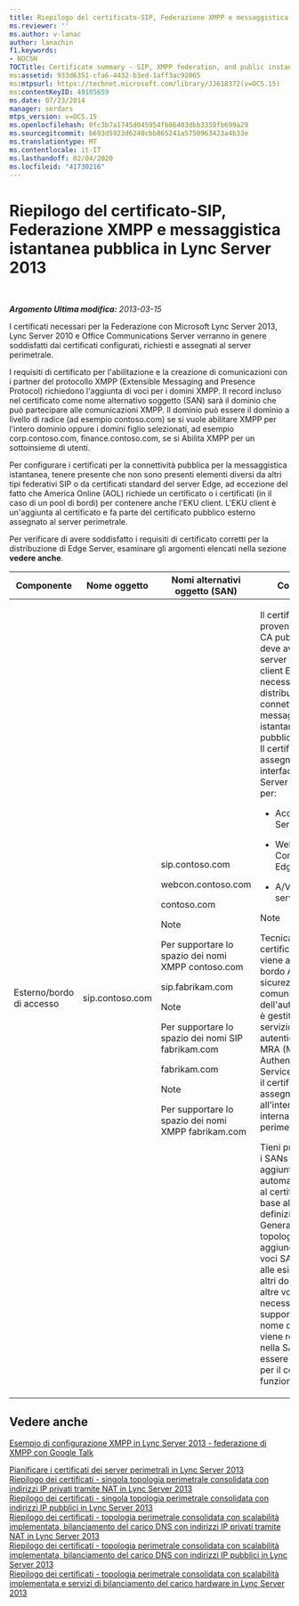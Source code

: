 ```yaml
---
title: Riepilogo del certificato-SIP, Federazione XMPP e messaggistica istantanea pubblica
ms.reviewer: ''
ms.author: v-lanac
author: lanachin
f1.keywords:
- NOCSH
TOCTitle: Certificate summary - SIP, XMPP federation, and public instant messaging
ms:assetid: 933d6351-cfa6-4432-b3ed-1aff3ac92065
ms:mtpsurl: https://technet.microsoft.com/library/JJ618372(v=OCS.15)
ms:contentKeyID: 49105659
ms.date: 07/23/2014
manager: serdars
mtps_version: v=OCS.15
ms.openlocfilehash: 0fc3b7a1745d045954fb06403dbb3359fb699a29
ms.sourcegitcommit: b693d5923d6240cbb865241a5750963423a4b33e
ms.translationtype: MT
ms.contentlocale: it-IT
ms.lasthandoff: 02/04/2020
ms.locfileid: "41730216"
---
```

<div data-xmlns="http://www.w3.org/1999/xhtml">

<div class="topic" data-xmlns="http://www.w3.org/1999/xhtml" data-msxsl="urn:schemas-microsoft-com:xslt" data-cs="https://msdn.microsoft.com/">

<div data-asp="https://msdn2.microsoft.com/asp">

# <a name="certificate-summary---sip-xmpp-federation-and-public-instant-messaging-in-lync-server-2013"></a>Riepilogo del certificato-SIP, Federazione XMPP e messaggistica istantanea pubblica in Lync Server 2013

</div>

<div id="mainSection">

<div id="mainBody">

<span> </span>

_**Argomento Ultima modifica:** 2013-03-15_

I certificati necessari per la Federazione con Microsoft Lync Server 2013, Lync Server 2010 e Office Communications Server verranno in genere soddisfatti dai certificati configurati, richiesti e assegnati al server perimetrale.

I requisiti di certificato per l'abilitazione e la creazione di comunicazioni con i partner del protocollo XMPP (Extensible Messaging and Presence Protocol) richiedono l'aggiunta di voci per i domini XMPP. Il record incluso nel certificato come nome alternativo soggetto (SAN) sarà il dominio che può partecipare alle comunicazioni XMPP. Il dominio può essere il dominio a livello di radice (ad esempio contoso.com) se si vuole abilitare XMPP per l'intero dominio oppure i domini figlio selezionati, ad esempio corp.contoso.com, finance.contoso.com, se si Abilita XMPP per un sottoinsieme di utenti.

Per configurare i certificati per la connettività pubblica per la messaggistica istantanea, tenere presente che non sono presenti elementi diversi da altri tipi federativi SIP o da certificati standard del server Edge, ad eccezione del fatto che America Online (AOL) richiede un certificato o i certificati (in il caso di un pool di bordi) per contenere anche l'EKU client. L'EKU client è un'aggiunta al certificato e fa parte del certificato pubblico esterno assegnato al server perimetrale.

Per verificare di avere soddisfatto i requisiti di certificato corretti per la distribuzione di Edge Server, esaminare gli argomenti elencati nella sezione **vedere anche**.

<div>



<table>
<colgroup>
<col style="width: 25%" />
<col style="width: 25%" />
<col style="width: 25%" />
<col style="width: 25%" />
</colgroup>
<thead>
<tr class="header">
<th>Componente</th>
<th>Nome oggetto</th>
<th>Nomi alternativi oggetto (SAN)</th>
<th>Commenti</th>
</tr>
</thead>
<tbody>
<tr class="odd">
<td><p>Esterno/bordo di accesso</p></td>
<td><p>sip.contoso.com</p></td>
<td><p>sip.contoso.com</p>
<p>webcon.contoso.com</p>
<p>contoso.com</p>



> [!NOTE]
> Per supportare lo spazio dei nomi XMPP contoso.com


<p>sip.fabrikam.com</p>



> [!NOTE]
> Per supportare lo spazio dei nomi SIP fabrikam.com


<p>fabrikam.com</p>



> [!NOTE]
> Per supportare lo spazio dei nomi XMPP fabrikam.com

</td>
<td><p>Il certificato deve provenire da una CA pubblica e deve avere il server EKU e il client EKU se è necessario distribuire la connettività di messaggistica istantanea pubblica con AOL. Il certificato viene assegnato alle interfacce di Edge Server esterne per:</p>
<ul>
<li><p>Access Edge Services</p></li>
<li><p>Web Conferencing Edge service</p></li>
<li><p>A/V Edge service</p></li>
</ul>



> [!NOTE]
> Tecnicamente, un certificato non viene assegnato al bordo A/V. La sicurezza delle comunicazioni e dell'autenticazione è gestita tramite il servizio di autenticazione di MRA (Media Relay Authentication Service). MRA usa il certificato assegnato all'interfaccia interna del server perimetrale.


<p>Tieni presente che i SANs vengono aggiunti automaticamente al certificato in base alle tue definizioni in Generatore di topologie. Si aggiungono le voci SAN in base alle esigenze per altri domini SIP e altre voci che è necessario supportare. Il nome del soggetto viene replicato nella SAN e deve essere presente per il corretto funzionamento.</p></td>
</tr>
</tbody>
</table>


</div>

<div>

## <a name="see-also"></a>Vedere anche


[Esempio di configurazione XMPP in Lync Server 2013 - federazione di XMPP con Google Talk](lync-server-2013-example-xmpp-configuration-–-xmpp-federation-with-google-talk.md)  


[Pianificare i certificati dei server perimetrali in Lync Server 2013](lync-server-2013-plan-for-edge-server-certificates.md)  
[Riepilogo dei certificati - singola topologia perimetrale consolidata con indirizzi IP privati tramite NAT in Lync Server 2013](lync-server-2013-certificate-summary-single-consolidated-edge-with-private-ip-addresses-using-nat.md)  
[Riepilogo dei certificati - singola topologia perimetrale consolidata con indirizzi IP pubblici in Lync Server 2013](lync-server-2013-certificate-summary-single-consolidated-edge-with-public-ip-addresses.md)  
[Riepilogo dei certificati - topologia perimetrale consolidata con scalabilità implementata, bilanciamento del carico DNS con indirizzi IP privati tramite NAT in Lync Server 2013](lync-server-2013-certificate-summary-scaled-consolidated-edge-dns-load-balancing-private-ip.md)  
[Riepilogo dei certificati - topologia perimetrale consolidata con scalabilità implementata, bilanciamento del carico DNS con indirizzi IP pubblici in Lync Server 2013](lync-server-2013-certificate-summary-scaled-consolidated-edge-dns-load-balancing-with-public-ip-addresses.md)  
[Riepilogo dei certificati - topologia perimetrale consolidata con scalabilità implementata e servizi di bilanciamento del carico hardware in Lync Server 2013](lync-server-2013-certificate-summary-scaled-consolidated-edge-with-hardware-load-balancers.md)  
  

</div>

</div>

<span> </span>

</div>

</div>

</div>

